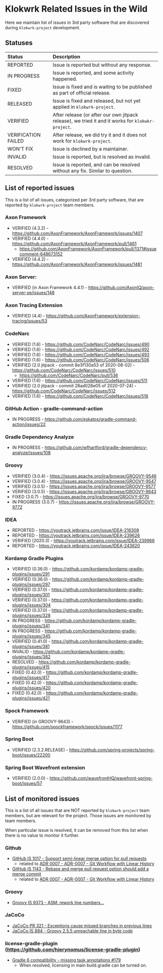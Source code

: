 # Klokwrk Related Issues in the Wild
Here we maintain list of issues in 3rd party software that are discovered during `klokwrk-project` development.

## Statuses
| Status              | Description |
|:------------------- |:---|
| REPORTED            | Issue is reported but without any response. |
| IN PROGRESS         | Issue is reported, and some activity happened. |
| FIXED               | Issue is fixed and is waiting to be published as part of official release. |
| RELEASED            | Issue is fixed and released, but not yet applied in `klokwrk-project`. |
| VERIFIED            | After release (or after our own jitpack release), we tried it and it works for `klokwkr-project`. |
| VERIFICATION FAILED | After release, we did try it and it does not work for `klokwrk-project`. |
| WON'T FIX           | Issue is declined by a maintainer. |
| INVALID             | Issue is reported, but is resolved as invalid. |
| RESOLVED            | Issue is reported, and can be resolved without any fix. Similar to question. |

## List of reported issues
This is a list of all issues, categorized per 3rd party software, that are reported by `klokwrk-project` team members.

### Axon Framework
* VERIFIED (4.3.2) - https://github.com/AxonFramework/AxonFramework/issues/1407
* VERIFIED (4.4.0) - https://github.com/AxonFramework/AxonFramework/pull/1461
  * https://github.com/AxonFramework/AxonFramework/pull/1371#issuecomment-648673152
* VERIFIED (4.4.2) - https://github.com/AxonFramework/AxonFramework/issues/1481

### Axon Server:
* VERIFIED (in Axon Framework 4.4.1) - https://github.com/AxonIQ/axon-server-se/issues/148

### Axon Tracing Extension
* VERIFIED (4.4) - https://github.com/AxonFramework/extension-tracing/issues/53

### CodeNarc
* VERIFIED (1.6) - https://github.com/CodeNarc/CodeNarc/issues/490
* VERIFIED (1.6) - https://github.com/CodeNarc/CodeNarc/issues/492
* VERIFIED (1.6) - https://github.com/CodeNarc/CodeNarc/issues/493
* VERIFIED (1.6) - https://github.com/CodeNarc/CodeNarc/issues/506
* VERIFIED (2.0 jitpack - commit 8e3f130a53 of 2020-08-02) - https://github.com/CodeNarc/CodeNarc/issues/510
  * https://github.com/CodeNarc/CodeNarc/pull/536
* VERIFIED (1.6) - https://github.com/CodeNarc/CodeNarc/issues/511
* VERIFIED (2.0 jitpack - commit 28ad028e05 of 2020-07-24) - https://github.com/CodeNarc/CodeNarc/issues/512
* VERIFIED (1.6) - https://github.com/CodeNarc/CodeNarc/issues/516

### GitHub Action - gradle-command-action
* IN PROGRESS - https://github.com/eskatos/gradle-command-action/issues/22

### Gradle Dependency Analyze
* IN PROGRESS - https://github.com/wfhartford/gradle-dependency-analyze/issues/108

### Groovy
* VERIFIED (3.0.4) - https://issues.apache.org/jira/browse/GROOVY-9546
* VERIFIED (3.0.4) - https://issues.apache.org/jira/browse/GROOVY-9547
* VERIFIED (3.0.5) - https://issues.apache.org/jira/browse/GROOVY-9577
* VERIFIED (3.0.5) - https://issues.apache.org/jira/browse/GROOVY-9643
* FIXED (3.0.7) - https://issues.apache.org/jira/browse/GROOVY-9770
* IN PROGRESS (3.0.7) - https://issues.apache.org/jira/browse/GROOVY-9772

### IDEA
* REPORTED - https://youtrack.jetbrains.com/issue/IDEA-216308
* REPORTED - https://youtrack.jetbrains.com/issue/IDEA-239626
* VERIFIED (2020.3) - https://youtrack.jetbrains.com/issue/IDEA-239966
* REPORTED - https://youtrack.jetbrains.com/issue/IDEA-243620

### Kordamp Gradle Plugins
* VERIFIED (0.36.0) - https://github.com/kordamp/kordamp-gradle-plugins/issues/291
* VERIFIED (0.36.0) - https://github.com/kordamp/kordamp-gradle-plugins/issues/297
* VERIFIED (0.37.0) - https://github.com/kordamp/kordamp-gradle-plugins/issues/301
* VERIFIED (0.37.0) - https://github.com/kordamp/kordamp-gradle-plugins/issues/304
* VERIFIED (0.37.0) - https://github.com/kordamp/kordamp-gradle-plugins/issues/328
* IN PROGRESS - https://github.com/kordamp/kordamp-gradle-plugins/issues/341
* IN PROGRESS - https://github.com/kordamp/kordamp-gradle-plugins/issues/345
* VERIFIED (0.41.0) - https://github.com/kordamp/kordamp-gradle-plugins/issues/381
* INVALID - https://github.com/kordamp/kordamp-gradle-plugins/issues/382
* RESOLVED - https://github.com/kordamp/kordamp-gradle-plugins/issues/415
* FIXED (0.42.0) - https://github.com/kordamp/kordamp-gradle-plugins/issues/417
* FIXED (0.42.0) - https://github.com/kordamp/kordamp-gradle-plugins/issues/420
* FIXED (0.42.0) - https://github.com/kordamp/kordamp-gradle-plugins/issues/421

### Spock Framework
* VERIFIED (in GROOVY-9643) - https://github.com/spockframework/spock/issues/1177

### Spring Boot
* VERIFIED (2.3.2.RELEASE) - https://github.com/spring-projects/spring-boot/issues/22200

### Spring Boot Wavefront extension
* VERIFIED (2.0.0) - https://github.com/wavefrontHQ/wavefront-spring-boot/issues/57

## List of monitored issues
This is a list of all issues that are NOT reported by `klokwrk-project` team members, but are relevant for the project. Those issues are monitored by team members.

When particular issue is resolved, it can be removed from this list when there is no value to monitor it further.

### Github
* [GitHub IS 1017 - Support semi-linear merge option for pull requests](https://github.com/isaacs/github/issues/1017)
  * related to [ADR 0007 - ADR-0007 - Git Workflow with Linear History](../adr/content/0007-git-workflow-with-linear-history.md)
* [GitHub IS 1143 - Rebase and merge pull request option should add a merge commit](https://github.com/isaacs/github/issues/1143)
  * related to [ADR 0007 - ADR-0007 - Git Workflow with Linear History](../adr/content/0007-git-workflow-with-linear-history.md)

### Groovy
* [Groovy IS 9373 - ASM: rework line numbers...](https://issues.apache.org/jira/browse/GROOVY-9373)

### JaCoCo
* [JaCoCo PR 321 - Exceptions cause missed branches in previous lines](https://github.com/jacoco/jacoco/pull/321)
* [JaCoCo IS 884 - Groovy 2.5.5 unreachable line in byte code](https://github.com/jacoco/jacoco/issues/884)

### license-gradle-plugin (https://github.com/hierynomus/license-gradle-plugin)
* [Gradle 6 compatibility - missing task annotations #179](https://github.com/hierynomus/license-gradle-plugin/issues/179)
  * When resolved, licensing in main build.gradle can be turned on.

